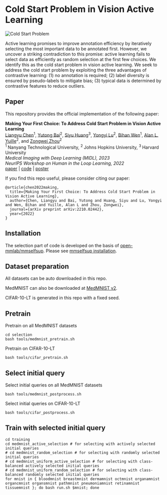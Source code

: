 # Cold Start Problem in Vision Active Learning

![Cold Start Problem](asset/teaser.png)

Active learning promises to improve annotation efficiency by iteratively selecting the most important data to be annotated first. However, we uncover a striking contradiction to this promise: active learning fails to select data as efficiently as random selection at the first few choices. We identify this as the cold start problem in vision active learning. We seek to address the cold start problem by exploiting the three advantages of contrastive learning: (1) no annotation is required; (2) label diversity is ensured by pseudo-labels to mitigate bias; (3) typical data is determined by contrastive features to reduce outliers. 

## Paper
This repository provides the official implementation of the following paper:

<b>Making Your First Choice: To Address Cold Start Problem in Vision Active Learning</b> <br/>
[Liangyu Chen](https://c-liangyu.github.io/)<sup>1</sup>, [Yutong Bai](https://scholar.google.com/citations?user=N1-l4GsAAAAJ&hl=en)<sup>2</sup>, [Siyu Huang](https://siyuhuang.github.io/)<sup>3</sup>, [Yongyi Lu](https://scholar.google.com/citations?user=rIJ99V4AAAAJ&hl=en)<sup>2</sup>, [Bihan Wen](https://personal.ntu.edu.sg/bihan.wen/)<sup>1</sup>, [Alan L. Yuille](https://www.cs.jhu.edu/~ayuille/)<sup>2</sup>, and [Zongwei Zhou](https://www.zongweiz.com/)<sup>2</sup> <br/>
<sup>1 </sup>Nanyang Technological University,   <sup>2 </sup>Johns Hopkins University,   <sup>3 </sup>Harvard University <br/>
<i>Medical Imaging with Deep Learning (MIDL), 2023</i> <br/>
<i>NeurIPS Workshop on Human in the Loop Learning, 2022</i> <br/>
[paper](https://arxiv.org/abs/2210.02442) | [code](https://github.com/c-liangyu/CSVAL) | [poster](https://nips.cc/media/PosterPDFs/NeurIPS%202022/64383.png?t=1669951743.448019)

If you find this repo useful, please consider citing our paper:
```
@article{chen2022making,
  title={Making Your First Choice: To Address Cold Start Problem in Vision Active Learning},
  author={Chen, Liangyu and Bai, Yutong and Huang, Siyu and Lu, Yongyi and Wen, Bihan and Yuille, Alan L and Zhou, Zongwei},
  journal={arXiv preprint arXiv:2210.02442},
  year={2022}
}
```
## Installation
The selection part of code is developed on the basis of [open-mmlab/mmselfsup](https://github.com/open-mmlab/mmselfsup).
Please see [mmselfsup installation](https://mmselfsup.readthedocs.io/en/latest/install.html).

## Dataset preparation

All datasets can be auto downloaded in this repo.

MedMNIST can also be downloaded at [MedMNIST v2](https://medmnist.com/).

CIFAR-10-LT is generated in this repo with a fixed seed.

## Pretrain
Pretrain on all MedMNIST datasets
```shell
cd selection
bash tools/medmnist_pretrain.sh
```

Pretrain on CIFAR-10-LT
```shell
bash tools/cifar_pretrain.sh
```

## Select initial query
Select initial queries on all MedMNIST datasets
```shell
bash tools/medmnist_postprocess.sh
```

Select initial queries on CIFAR-10-LT
```shell
bash tools/cifar_postprocess.sh
```

## Train with selected initial query
```shell
cd training
cd medmnist_active_selection # for selecting with actively selected initial queries
# cd medmnist_random_selection # for selecting with randomly selected initial queries
# cd medmnist_uniform_active_selection # for selecting with class-balanced actively selected initial queries
# cd medmnist_uniform_random_selection # for selecting with class-balanced randomly selected initial queries
for mnist in { bloodmnist breastmnist dermamnist octmnist organamnist organcmnist organsmnist pathmnist pneumoniamnist retinamnist tissuemnist }; do bash run.sh $mnist; done
```
